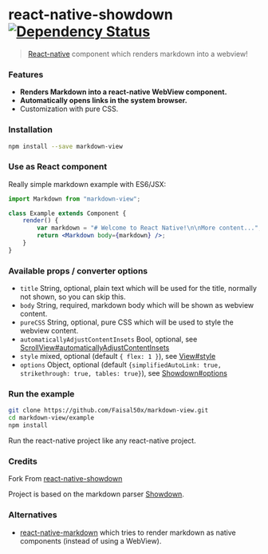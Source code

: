 # react-native-showdown [![Dependency Status][dependency-image]][dependency-url]

> [React-native](http://facebook.github.io/react-native/) component which renders markdown into a webview!

### Features

- **Renders Markdown into a react-native WebView component.**
- **Automatically opens links in the system browser.**
- Customization with pure CSS.

### Installation

```bash
npm install --save markdown-view
```

### Use as React component

Really simple markdown example with ES6/JSX:

```jsx
import Markdown from "markdown-view";

class Example extends Component {
	render() {
		var markdown = "# Welcome to React Native!\n\nMore content...";
		return <Markdown body={markdown} />;
	}
}
```

### Available props / converter options

- `title` String, optional, plain text which will be used for the title, normally not shown, so you can skip this.
- `body` String, required, markdown body which will be shown as webview content.
- `pureCSS` String, optional, pure CSS which will be used to style the webview content.
- `automaticallyAdjustContentInsets` Bool, optional, see [ScrollView#automaticallyAdjustContentInsets](http://facebook.github.io/react-native/docs/scrollview.html#automaticallyadjustcontentinsets)
- `style` mixed, optional (default `{ flex: 1 }`), see [View#style](http://facebook.github.io/react-native/docs/view.html#style)
- `options` Object, optional (default `{simplifiedAutoLink: true, strikethrough: true, tables: true}`), see [Showdown#options](https://github.com/showdownjs/showdown#valid-options)

### Run the example

```bash
git clone https://github.com/Faisal50x/markdown-view.git
cd markdown-view/example
npm install
```

Run the react-native project like any react-native project.

### Credits

Fork From [react-native-showdown](https://github.com/jerolimov/react-native-showdown)

Project is based on the markdown parser [Showdown](https://github.com/showdownjs/showdown).

### Alternatives

- [react-native-markdown](https://github.com/lwansbrough/react-native-markdown)
  which tries to render markdown as native components (instead of using a WebView).

[travis-image]: https://img.shields.io/travis/jerolimov/react-native-showdown/master.svg?style=flat-square
[travis-url]: https://travis-ci.org/jerolimov/react-native-showdown
[coveralls-image]: https://img.shields.io/coveralls/jerolimov/react-native-showdown/master.svg?style=flat-square
[coveralls-url]: https://coveralls.io/r/jerolimov/react-native-showdown
[dependency-image]: http://img.shields.io/david/jerolimov/react-native-showdown.svg?style=flat-square
[dependency-url]: https://david-dm.org/jerolimov/react-native-showdown

